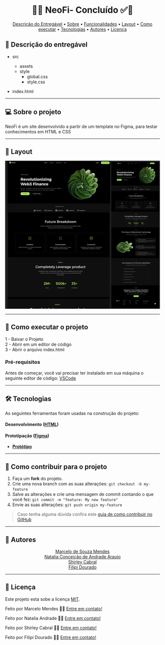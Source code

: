 <!-- MODELO PROJETO FINALIZADO -->
<h1 align="center"> 
	  🚀✅ NeoFi- Concluído ✅🚀
</h1>

<!-- ---------------------------------------------------------------------- -->

<!-- MODELO MENU DE NAVEGAÇÃO -->
<p align="center">
 <a href="#-Descrição-do-entregável">Descrição do Entregável</a> •
 <a href="#-sobre-o-projeto">Sobre</a> •
 <a href="#-funcionalidades">Funcionalidades</a> •
 <a href="#-layout">Layout</a> • 
 <a href="#-como-executar-o-projeto">Como executar</a> • 
 <a href="#-tecnologias">Tecnologias</a> • 
 <a href="#-autores">Autores</a> • 
 <a href="#user-content--licença">Licença</a>
</p>

<!-- ---------------------------------------------------------------------- -->

<!-- MODELO DE DESCRIÇÃO -->
## 📄 Descrição do entregável

<!-- EXEMPLO DE DESCRIÇÃO DE UM PROJETO: -->
- src
  - assets
  - style
    - global.css
    - style.css
    
- index.html 

---

<!-- ---------------------------------------------------------------------- -->

<!-- MODELO DESCRIÇÃO SOBRE O PROJETO: -->
## 💻 Sobre o projeto

<!-- EXPLICA O MOTIVO DO PROJETO -->
NeoFi é um site desenvolvido a partir de um template no Figma, para testar conhecimentos em HTML e CSS

---

<!-- ---------------------------------------------------------------------- -->

<!-- EXEMPLO DE LAYOUT: -->
## 🎨 Layout

<!-- AQUI VOCÊ PASSA O CAMINHO DA IMAGEM -->
![Mobile1](https://github.com/fdouraado/NeoFi/blob/main/src/assets/img/thumbnail-neofi.png)

---

<!-- ---------------------------------------------------------------------- -->

<!-- MODELO DE COMO EXECUTAR O PROJETO -->
## 🚀 Como executar o projeto

1 - Baixar o Projeto <br>
2 - Abrir em um editor de código<br>
3 - Abrir o arquivo index.html

<!-- ---------------------------------------------------------------------- -->

<!-- MODELO DE PRÉ REQUISITOS -->
### Pré-requisitos

Antes de começar, você vai precisar ter instalado em sua máquina o seguinte editor de código:
[VSCode](https://code.visualstudio.com/)

---

<!-- ---------------------------------------------------------------------- -->

<!-- MODELO DE TECNOLOGIAS -->
## 🛠 Tecnologias

As seguintes ferramentas foram usadas na construção do projeto:

#### **Desenvolvimento**  ([HTML](https://reactjs.org/)) 


#### **Prototipação** ([Figma](https://www.figma.com/))

- **[Protótipo](https://www.figma.com/design/RTzbly8hWLb7g37KAUHLsT/Projeto-NeoFi?node-id=0-1&p=f&t=PW842rywn7tJlIdO-0)**

---

<!-- ---------------------------------------------------------------------- -->

<!-- MODELO DE COMO CONTRIBUIR PARA O PROJETO -->
## 💪 Como contribuir para o projeto

1. Faça um **fork** do projeto.
2. Crie uma nova branch com as suas alterações: `git checkout -b my-feature`
3. Salve as alterações e crie uma mensagem de commit contando o que você fez: `git commit -m "feature: My new feature"`
4. Envie as suas alterações: `git push origin my-feature`
> Caso tenha alguma dúvida confira este [guia de como contribuir no GitHub](./CONTRIBUTING.md)

---

<!-- ---------------------------------------------------------------------- -->

<!-- MODELO DE AUTOR-->
## 🦸 Autores

<p align="center">
	<a href="https://br.linkedin.com/in/marcelo-mendes-4b399b1b0">
Marcelo de Souza Mendes</a>
	<br>
	<a href="https://www.linkedin.com/in/natalia-araujo-913128277">
Natalia Conceição de Andrade Araujo</a>
	<br>
	<a href="https://www.linkedin.com/in/shirley-cabral-3404a1357">
Shirley Cabral</a>
	<br>
	<a href="https://www.linkedin.com/in/filipi-dourado-7732632b6">
Filipi Dourado</a>
</p>

---

<!-- ---------------------------------------------------------------------- -->

<!-- MODELO DE LICENÇA -->
## 📝 Licença

Este projeto esta sobe a licença [MIT](./LICENSE).

Feito por Marcelo Mendes 👋🏽 [Entre em contato!](https://br.linkedin.com/in/marcelo-mendes-4b399b1b0)

Feito por Natalia Andrade 👋🏽 [Entre em contato!](https://www.linkedin.com/in/natalia-araujo-913128277)

Feito por Shirley Cabral 👋🏽 [Entre em contato!](https://www.linkedin.com/in/shirley-cabral-3404a1357)

Feito por Filipi Dourado 👋🏽 [Entre em contato!](https://www.linkedin.com/in/filipi-dourado-7732632b6)

